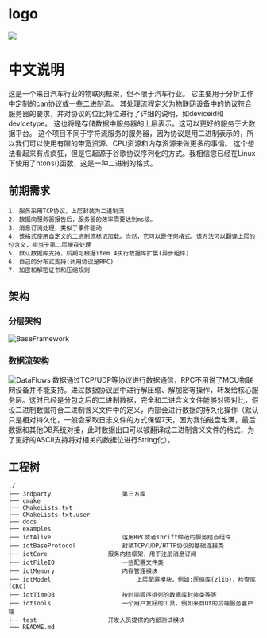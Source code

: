 # logo
<div style="align: center">
<img src="https://github.com/armFunNing/iotBitServer/blob/master/docs/logo100_100.png"/>
</div>

# 中文说明
   这是一个来自汽车行业的物联网框架，但不限于汽车行业。
   它主要用于分析工作中定制的can协议或一些二进制流。
   其处理流程定义为物联网设备中的协议符合服务器的要求，并对协议的位比特位进行了详细的说明，如deviceid和devicetype。
   这也将是存储数据中服务器的上层表示。这可以更好的服务于大数据平台。
   这个项目不同于字符流服务的服务器，因为协议是用二进制表示的，所以我们可以使用有限的带宽资源、CPU资源和内存资源来做更多的事情。
   这个想法看起来有点疯狂，但是它起源于谷歌协议序列化的方式。我相信您已经在Linux下使用了htons()函数，这是一种二进制的格式。
   
## 前期需求
	1. 服务采用TCP协议，上层封装为二进制流
	2. 数据向服务器报告后，服务器的效率需要达到ms级。
	3. 消息订阅处理，类似于事件驱动
	4. 该格式使用自定义的二进制流标记加载。当然，它可以是任何格式。该方法可以翻译上层的位含义，相当于第二层缓存处理
	5. 默认数据库支持，后期可根据item 4执行数据库扩展(异步组件)
	6. 自己的分布式支持(调用协议是RPC)
	7. 加密和解密证书和压缩规则
   
## 架构
### 分层架构
   ![BaseFramework](https://github.com/armFunNing/iotBitServer/blob/master/docs/BaseFramework.png)
   
### 数据流架构
   ![DataFlows](https://github.com/armFunNing/iotBitServer/blob/master/docs/DataFlows.png)
   数据通过TCP/UDP等协议进行数据通信，RPC不用说了MCU物联网设备并不能支持。进过数据协议层中进行解压缩、解加密等操作，转发给核心服务层。这时已经是分包之后的二进制数据，完全和二进含义文件能够对照对比，假设二进制数据符合二进制含义文件中的定义，内部会进行数据的持久化操作（默认只是相对持久化，一般会采取日志文件的方式保留7天，因为我怕磁盘堆满，最后数据和其他DB系统对接，此时数据出口可以被翻译成二进制含义文件的格式，为了更好的ASCII支持将对相关的数据位进行String化）。
   
 ## 工程树
	./
	├── 3rdparty					第三方库
	├── cmake
	├── CMakeLists.txt
	├── CMakeLists.txt.user
	├── docs
	├── examples
	├── iotAlive					运用RPC或者Thrift缔造的服务结点组件
	├── iotBaseProtocol				封装TCP/UDP/HTTP协议的基础连接类
	├── iotCore					服务内核框架，用于注册消息订阅
	├── iotFileIO					一些配置文件类
	├── iotMemory					内存管理模块
	├── iotModel				    	上层配置模块，例如:压缩库(zlib)，检查库(CRC)
	├── iotTimeDB					按时间顺序排列的数据库封装类等等
	├── iotTools					一个用户友好的工具，例如来自Qt的后端服务客户端
	├── test					开发人员提供的内部测试模块
	└── README.md
